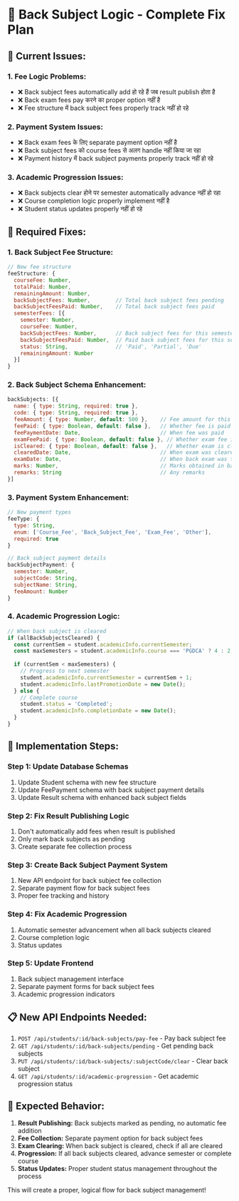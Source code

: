 # 🔧 **Back Subject Logic - Complete Fix Plan**

## 🎯 **Current Issues:**

### 1. **Fee Logic Problems:**
- ❌ Back subject fees automatically add हो रहे हैं जब result publish होता है
- ❌ Back exam fees pay करने का proper option नहीं है
- ❌ Fee structure में back subject fees properly track नहीं हो रहे

### 2. **Payment System Issues:**
- ❌ Back exam fees के लिए separate payment option नहीं है
- ❌ Back subject fees को course fees से अलग handle नहीं किया जा रहा
- ❌ Payment history में back subject payments properly track नहीं हो रहे

### 3. **Academic Progression Issues:**
- ❌ Back subjects clear होने पर semester automatically advance नहीं हो रहा
- ❌ Course completion logic properly implement नहीं है
- ❌ Student status updates properly नहीं हो रहे

## 🔧 **Required Fixes:**

### **1. Back Subject Fee Structure:**
```javascript
// New fee structure
feeStructure: {
  courseFee: Number,
  totalPaid: Number,
  remainingAmount: Number,
  backSubjectFees: Number,        // Total back subject fees pending
  backSubjectFeesPaid: Number,    // Total back subject fees paid
  semesterFees: [{
    semester: Number,
    courseFee: Number,
    backSubjectFees: Number,      // Back subject fees for this semester
    backSubjectFeesPaid: Number,  // Paid back subject fees for this semester
    status: String,               // 'Paid', 'Partial', 'Due'
    remainingAmount: Number
  }]
}
```

### **2. Back Subject Schema Enhancement:**
```javascript
backSubjects: [{
  name: { type: String, required: true },
  code: { type: String, required: true },
  feeAmount: { type: Number, default: 500 },    // Fee amount for this back subject
  feePaid: { type: Boolean, default: false },   // Whether fee is paid
  feePaymentDate: Date,                         // When fee was paid
  examFeePaid: { type: Boolean, default: false }, // Whether exam fee is paid
  isCleared: { type: Boolean, default: false },   // Whether exam is cleared
  clearedDate: Date,                            // When exam was cleared
  examDate: Date,                               // When back exam was taken
  marks: Number,                                // Marks obtained in back exam
  remarks: String                               // Any remarks
}]
```

### **3. Payment System Enhancement:**
```javascript
// New payment types
feeType: {
  type: String,
  enum: ['Course_Fee', 'Back_Subject_Fee', 'Exam_Fee', 'Other'],
  required: true
}

// Back subject payment details
backSubjectPayment: {
  semester: Number,
  subjectCode: String,
  subjectName: String,
  feeAmount: Number
}
```

### **4. Academic Progression Logic:**
```javascript
// When back subject is cleared
if (allBackSubjectsCleared) {
  const currentSem = student.academicInfo.currentSemester;
  const maxSemesters = student.academicInfo.course === 'PGDCA' ? 4 : 2;
  
  if (currentSem < maxSemesters) {
    // Progress to next semester
    student.academicInfo.currentSemester = currentSem + 1;
    student.academicInfo.lastPromotionDate = new Date();
  } else {
    // Complete course
    student.status = 'Completed';
    student.academicInfo.completionDate = new Date();
  }
}
```

## 🚀 **Implementation Steps:**

### **Step 1: Update Database Schemas**
1. Update Student schema with new fee structure
2. Update FeePayment schema with back subject payment details
3. Update Result schema with enhanced back subject fields

### **Step 2: Fix Result Publishing Logic**
1. Don't automatically add fees when result is published
2. Only mark back subjects as pending
3. Create separate fee collection process

### **Step 3: Create Back Subject Payment System**
1. New API endpoint for back subject fee collection
2. Separate payment flow for back subject fees
3. Proper fee tracking and history

### **Step 4: Fix Academic Progression**
1. Automatic semester advancement when all back subjects cleared
2. Course completion logic
3. Status updates

### **Step 5: Update Frontend**
1. Back subject management interface
2. Separate payment forms for back subject fees
3. Academic progression indicators

## 📋 **New API Endpoints Needed:**

1. `POST /api/students/:id/back-subjects/pay-fee` - Pay back subject fee
2. `GET /api/students/:id/back-subjects/pending` - Get pending back subjects
3. `PUT /api/students/:id/back-subjects/:subjectCode/clear` - Clear back subject
4. `GET /api/students/:id/academic-progression` - Get academic progression status

## 🎯 **Expected Behavior:**

1. **Result Publishing:** Back subjects marked as pending, no automatic fee addition
2. **Fee Collection:** Separate payment option for back subject fees
3. **Exam Clearing:** When back subject is cleared, check if all are cleared
4. **Progression:** If all back subjects cleared, advance semester or complete course
5. **Status Updates:** Proper student status management throughout the process

This will create a proper, logical flow for back subject management!
